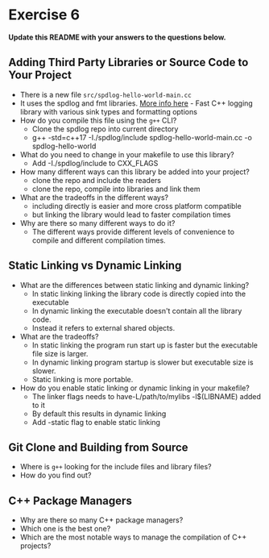 # Exercise 6

**Update this README with your answers to the questions below.**

## Adding Third Party Libraries or Source Code to Your Project

- There is a new file `src/spdlog-hello-world-main.cc`
- It uses the spdlog and fmt libraries. 
  [More info here](https://github.com/gabime/spdlog) - Fast C++ logging 
  library with various sink types and formatting options
- How do you compile this file using the `g++` CLI?
  * Clone the spdlog repo into current directory
  * g++ -std=c++17 -I./spdlog/include spdlog-hello-world-main.cc -o spdlog-hello-world
- What do you need to change in your makefile to use this library?
  * Add -I./spdlog/include to CXX_FLAGS
- How many different ways can this library be added into your project?
  * clone the repo and include the readers
  * clone the repo, compile into libraries and link them
- What are the tradeoffs in the different ways?
  * including directly is easier and more cross platform compatible
  * but linking the library would lead to faster compilation times
- Why are there so many different ways to do it?
  * The different ways provide different levels of convenience to compile and different compilation times.
  
## Static Linking vs Dynamic Linking

- What are the differences between static linking and dynamic linking?
  * In static linking linking the library code is directly copied into the executable
  * In dynamic linking the executable doesn't contain all the library code.
  * Instead it refers to external shared objects.
- What are the tradeoffs?
  * In static linking the program run start up is faster but the executable file size is larger.
  * In dynamic linking program startup is slower but executable size is slower.
  * Static linking is more portable.
- How do you enable static linking or dynamic linking in your makefile?
  * The linker flags needs to have-L/path/to/mylibs -l$(LIBNAME) added to it
  * By default this results in dynamic linking
  * Add -static flag to enable static linking

## Git Clone and Building from Source

- Where is `g++` looking for the include files and library files?
- How do you find out?

## C++ Package Managers

- Why are there so many C++ package managers?
- Which one is the best one?
- Which are the most notable ways to manage the compilation of C++ projects?
